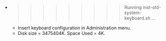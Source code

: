 * >>>>>>>>> Running inst-std-system-keyboard.sh ...
  * Insert keyboard configuration in Administration menu.
  * Disk size = 3475404K. Space Used = 4K.

